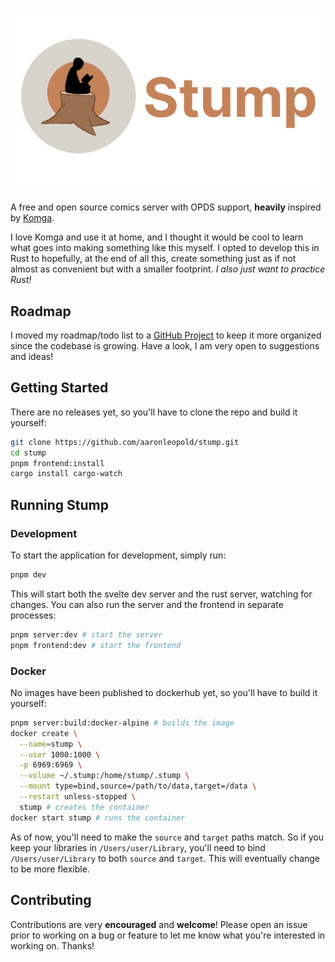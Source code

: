 # ![Stump Icon icon](./.github/images/logo.png)

A free and open source comics server with OPDS support, **heavily** inspired by [Komga](https://github.com/gotson/komga).

I love Komga and use it at home, and I thought it would be cool to learn what goes into making something like this myself. I opted to develop this in Rust to hopefully, at the end of all this, create something just as if not almost as convenient but with a smaller footprint. _I also just want to practice Rust!_

## Roadmap

I moved my roadmap/todo list to a [GitHub Project](https://github.com/users/aaronleopold/projects/1) to keep it more organized since the codebase is growing. Have a look, I am very open to suggestions and ideas!

## Getting Started

There are no releases yet, so you'll have to clone the repo and build it yourself:

```bash
git clone https://github.com/aaronleopold/stump.git
cd stump
pnpm frontend:install
cargo install cargo-watch
```

## Running Stump

### Development

To start the application for development, simply run:

```bash
pnpm dev
```

This will start both the svelte dev server and the rust server, watching for changes. You can also run the server and the frontend in separate processes:

```bash
pnpm server:dev # start the server
pnpm frontend:dev # start the frontend
```

### Docker

No images have been published to dockerhub yet, so you'll have to build it yourself:

```bash
pnpm server:build:docker-alpine # builds the image
docker create \
  --name=stump \
  --user 1000:1000 \
  -p 6969:6969 \
  --volume ~/.stump:/home/stump/.stump \
  --mount type=bind,source=/path/to/data,target=/data \
  --restart unless-stopped \
  stump # creates the container
docker start stump # runs the container
```

As of now, you'll need to make the `source` and `target` paths match. So if you keep your libraries in `/Users/user/Library`, you'll need to bind `/Users/user/Library` to both `source` and `target`. This will eventually change to be more flexible.

## Contributing

Contributions are very **encouraged** and **welcome**! Please open an issue prior to working on a bug or feature to let me know what you're interested in working on. Thanks!
